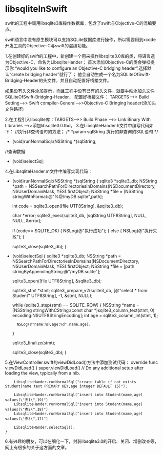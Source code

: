 # libsqliteInSwift
swift的工程中调用libsqlite3库操作数据库，包含了swift与Objective-C的混编要点。

swift语言中没有原生模块可以支持SQLite数据库进行操作，所以需要用到xcode开发工具的Objective-C与swift的混编功能。

1.在创建好的swift的工程中，新创建一个用来操作libsqlite3.0库的类，将语言选为Objective-C，命名为LibsqliteHander；
首次添加Objective-C的类会弹框提示你 “would you like to configure an Objective-C bridging header”,选择默认“create bridging header”就行了；
他会自动生成一个名为SQLiteOfSwift-Bridging-Header的头文件，并且自动配置好桥接文件。

如果没有头文件添加提示，而且工程中没有已有的头文件，就要手动添加头文件SQLiteOfSwift-Bridging-Header，
配置好桥接文件： TARGETS-->> Build Setting-->> Swift compiler-General-->>Objective-C Bringing header(添加头文件路径)

2.在工程引入libsqlite库：TARGETS-->> Build Phase -->> Link Binary With LIbraries -->>添加libsqlite3.0.tbd。
3.在LibsqliteHander.h文件中编写代码如下：
//执行非查询语句的方法；
/*
 *param sqlString 执行的非查询的SQL语句
 */
+ (void)runNormalSql:(NSString *)sqlString;

//查询数据
+ (void)selectSql;

4.在LibsqliteHander.m文件中编写实现代码：
+ (void)runNormalSql:(NSString *)sqlString
{
    sqlite3 *sqlite3_db;
    NSString *path = NSSearchPathForDirectoriesInDomains(NSDocumentDirectory, NSUserDomainMask, YES).firstObject;
    NSString *file = [NSString stringWithFormat:@"%@/myDB.sqlite",path];
    
    int code = sqlite3_open([file UTF8String], &sqlite3_db);
    
    char *error;
    sqlite3_exec(sqlite3_db, [sqlString UTF8String], NULL, NULL, &error);
    
    if (code== SQLITE_OK)
    {
        NSLog(@"执行成功");
    }
    else
    {
        NSLog(@"执行失败");
    }
    
    sqlite3_close(sqlite3_db);
}

+ (void)selectSql
{
    sqlite3 *sqlite3_db;
    NSString *path = NSSearchPathForDirectoriesInDomains(NSDocumentDirectory, NSUserDomainMask, YES).firstObject;
    NSString *file = [path stringByAppendingString:@"/myDB.sqlite"];
    
    sqlite3_open([file UTF8String], &sqlite3_db);
    
    sqlite3_stmt *stmt;
    sqlite3_prepare_v2(sqlite3_db, [@"select * from Student" UTF8String], -1, &stmt, NULL);
    
    while (sqlite3_step(stmt) == SQLITE_ROW) {
        NSString *name = [NSString stringWithCString:(const char *)sqlite3_column_text(stmt, 0) encoding:NSUTF8StringEncoding];
        int age = sqlite3_column_int(stmt, 1);
        
        NSLog(@"name:%@,age:%d",name,age);
    }
    
    sqlite3_finalize(stmt);
    
    sqlite3_close(sqlite3_db);
}

5.在ViewController.swift的viewDidLoad()方法中添加测试代码： 
override func viewDidLoad() {
        super.viewDidLoad()
        // Do any additional setup after loading the view, typically from a nib.
        
        LibsqliteHander.runNormalSql("create table if not exists Student(name text PRIMARY KEY,age integer DEFAULT 15)");
        
        LibsqliteHander.runNormalSql("insert into Student(name,age) values(\"杰1\",19)")
        LibsqliteHander.runNormalSql("insert into Student(name,age) values(\"杰2\",18)")
        LibsqliteHander.runNormalSql("insert into Student(name,age) values(\"杰3\",17)")
        
        LibsqliteHander.selectSql();
    }
    
6.有兴趣的朋友，可以在细化一下，封装libsqlite3.0的开启、关闭、增删改查等，网上有很多的关于这方面的文章。

